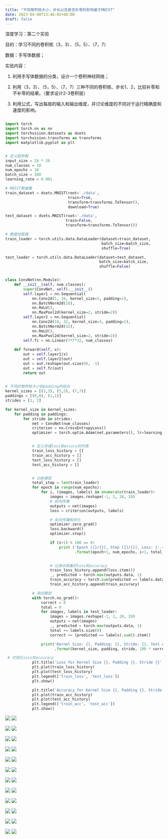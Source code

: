 ```yaml
---
title: "不同卷积核大小，步长以及是否补零的影响基于MNIST"
date: 2023-04-08T13:46:02+08:00
draft: false
---
```


深度学习：第二个实验

目的：学习不同的卷积核（3，3）、（5，5）、（7，7）

数据：手写体数据；

实验内容：

1. 利用手写体数据的分类，设计一个卷积神经网络；

2. 利用（3，3）、（5，5）、（7，7）三种不同的卷积核、步长1、2，比较补零和不补零的结果。（要求设计2-3卷积层）

3. 利用公式，写出每层的输入和输出维度，并讨论维度的不同对于运行精确度和速度的影响。


```python

import torch
import torch.nn as nn
import torchvision.datasets as dsets
import torchvision.transforms as transforms
import matplotlib.pyplot as plt


# 定义超参数
input_size = 28 * 28
num_classes = 10
num_epochs = 10
batch_size = 100
learning_rate = 0.001

# MNIST数据集
train_dataset = dsets.MNIST(root='./data', 
                            train=True, 
                            transform=transforms.ToTensor(),
                            download=True)

test_dataset = dsets.MNIST(root='./data', 
                           train=False, 
                           transform=transforms.ToTensor())

# 数据加载器
train_loader = torch.utils.data.DataLoader(dataset=train_dataset, 
                                           batch_size=batch_size, 
                                           shuffle=True)

test_loader = torch.utils.data.DataLoader(dataset=test_dataset, 
                                          batch_size=batch_size, 
                                          shuffle=False)


class ConvNet(nn.Module):
    def __init__(self, num_classes):
        super(ConvNet, self).__init__()
        self.layer1 = nn.Sequential(
            nn.Conv2d(1, 16, kernel_size=3, padding=1),
            nn.BatchNorm2d(16),
            nn.ReLU(),
            nn.MaxPool2d(kernel_size=2, stride=2))
        self.layer2 = nn.Sequential(
            nn.Conv2d(16, 32, kernel_size=3, padding=1),
            nn.BatchNorm2d(32),
            nn.ReLU(),
            nn.MaxPool2d(kernel_size=2, stride=2))
        self.fc = nn.Linear(7*7*32, num_classes)
        
    def forward(self, x):
        out = self.layer1(x)
        out = self.layer2(out)
        out = out.reshape(out.size(0), -1)
        out = self.fc(out)
        return out
     

# 不同的卷积核大小和padding的组合
kernel_sizes = [(3,3), (5,5), (7,7)]
paddings = [(0,0), (1,1)]
strides = [1, 2]

for kernel_size in kernel_sizes:
    for padding in paddings:
        for stride in strides:
            net = ConvNet(num_classes)
            criterion = nn.CrossEntropyLoss()
            optimizer = torch.optim.Adam(net.parameters(), lr=learning_rate)


            # 定义存储loss和accury的列表
            train_loss_history = []
            train_acc_history = []
            test_loss_history = []
            test_acc_history = []


            # 训练模型
            total_step = len(train_loader)
            for epoch in range(num_epochs):
                for i, (images, labels) in enumerate(train_loader):
                    images = images.reshape(-1, 1, 28, 28)
                    # 前向传播
                    outputs = net(images)
                    loss = criterion(outputs, labels)

                    # 反向传播和优化
                    optimizer.zero_grad()
                    loss.backward()
                    optimizer.step()

                    if (i+1) % 100 == 0:
                        print ('Epoch [{}/{}], Step [{}/{}], Loss: {:.4f}' 
                               .format(epoch+1, num_epochs, i+1, total_step, loss.item()))
                        

                    # 记录训练集的loss和accuracy
                    train_loss_history.append(loss.item())
                    _, predicted = torch.max(outputs.data, 1)
                    train_accuracy = torch.sum(predicted == labels.data).item() / len(labels)
                    train_acc_history.append(train_accuracy)

            # 测试模型
            with torch.no_grad():
                correct = 0
                total = 0
                for images, labels in test_loader:
                    images = images.reshape(-1, 1, 28, 28)
                    outputs = net(images)
                    _, predicted = torch.max(outputs.data, 1)
                    total += labels.size(0)
                    correct += (predicted == labels).sum().item()

                print('Kernel Size: {}, Padding: {}, Stride: {}, Test Accuracy: {:.2f}%'
                      .format(kernel_size, padding, stride, 100 * correct / total))

 # 可视化loss和accuracy
            plt.title('Loss for Kernel Size {}, Padding {}, Stride {}'.format(kernel_size, padding, stride))
            plt.plot(train_loss_history)
            plt.plot(test_loss_history)
            plt.legend(['train_loss', 'test_loss'])
            plt.show()

            plt.title('Accuracy for Kernel Size {}, Padding {}, Stride {}'.format(kernel_size, padding, stride))
            plt.plot(train_acc_history)
            plt.plot(test_acc_history)
            plt.legend(['train_acc', 'test_acc'])
            plt.show()

```

![](https://pzzzzzzzzz.github.io/images/loss1.png)
![](https://pzzzzzzzzz.github.io/images/acc1.png)

![](https://pzzzzzzzzz.github.io/images/loss2.png)
![](https://pzzzzzzzzz.github.io/images/acc2.png)

![](https://pzzzzzzzzz.github.io/images/loss3.png)
![](https://pzzzzzzzzz.github.io/images/acc3.png)

![](https://pzzzzzzzzz.github.io/images/loss4.png)
![](https://pzzzzzzzzz.github.io/images/acc4.png)

![](https://pzzzzzzzzz.github.io/images/loss5.png)
![](https://pzzzzzzzzz.github.io/images/acc5.png)

![](https://pzzzzzzzzz.github.io/images/loss6.png)
![](https://pzzzzzzzzz.github.io/images/acc6.png)

![](https://pzzzzzzzzz.github.io/images/loss7.png)
![](https://pzzzzzzzzz.github.io/images/acc7.png)

![](https://pzzzzzzzzz.github.io/images/loss8.png)
![](https://pzzzzzzzzz.github.io/images/acc8.png)

![](https://pzzzzzzzzz.github.io/images/loss9.png)
![](https://pzzzzzzzzz.github.io/images/acc9.png)

![](https://pzzzzzzzzz.github.io/images/loss10.png)
![](https://pzzzzzzzzz.github.io/images/acc10.png)

![](https://pzzzzzzzzz.github.io/images/loss11.png)
![](https://pzzzzzzzzz.github.io/images/acc11.png)

![](https://pzzzzzzzzz.github.io/images/loss12.png)
![](https://pzzzzzzzzz.github.io/images/acc12.png)


